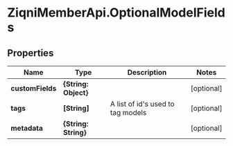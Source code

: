 # ZiqniMemberApi.OptionalModelFields

## Properties

Name | Type | Description | Notes
------------ | ------------- | ------------- | -------------
**customFields** | **{String: Object}** |  | [optional] 
**tags** | **[String]** | A list of id&#39;s used to tag models | [optional] 
**metadata** | **{String: String}** |  | [optional] 


